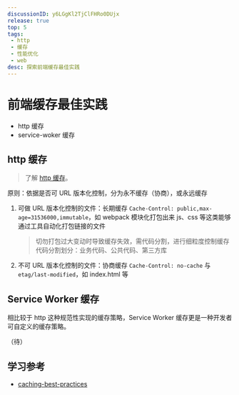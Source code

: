 ```yaml
---
discussionID: y6LGgKl2TjClFHRo0DUjx
release: true
top: 5
tags:
 - http
 - 缓存
 - 性能优化
 - web
desc: 探索前端缓存最佳实践
---
```


# 前端缓存最佳实践

- http 缓存
- service-woker 缓存

## http 缓存

> 了解 [http 缓存](../HTTP/http%20缓存.md)。

原则：依据是否可 URL 版本化控制，分为永不缓存（协商），或永远缓存

1. 可做 URL 版本化控制的文件：长期缓存 `Cache-Control: public,max-age=31536000,immutable`，如 webpack 模块化打包出来 js、css 等这类能够通过工具自动化打包链接的文件
   > 切勿打包过大变动时导致缓存失效，需代码分割，进行细粒度控制缓存
   > 代码分割划分：业务代码、公共代码、第三方库
2. 不可 URL 版本化控制的文件：协商缓存 `Cache-Control: no-cache` 与 `etag/last-modified`，如 index.html 等

## Service Worker 缓存

相比较于 http 这种规范性实现的缓存策略，Service Worker 缓存更是一种开发者可自定义的缓存策略。

（待）

## 学习参考

- [caching-best-practices](https://jakearchibald.com/2016/caching-best-practices/)